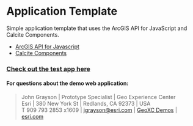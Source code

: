 # Application Template
Simple application template that uses the ArcGIS API for JavaScript and Calcite Components.

 - [ArcGIS API for Javascript](https://developers.arcgis.com/javascript/latest/api-reference/)
 - [Calcite Components](https://developers.arcgis.com/calcite-design-system/components/)


### [Check out the test app here](https://geoxc-apps.bd.esri.com/IGC/GDHDiagrams/index.html)


#### For questions about the demo web application:
> John Grayson | Prototype Specialist | Geo Experience Center\
> Esri | 380 New York St | Redlands, CA 92373 | USA\
> T 909 793 2853 x1609 | [jgrayson@esri.com](mailto:jgrayson@esri.com) | [GeoXC Demos](https://GeoXC.esri.com) | [esri.com](https://www.esri.com)
